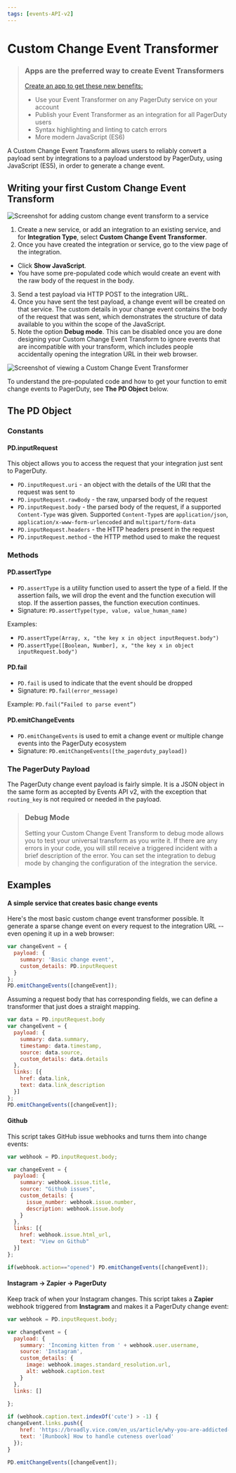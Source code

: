 ```yaml
---
tags: [events-API-v2]
---
```


# Custom Change Event Transformer


<!-- theme:warning -->
> ### Apps are the preferred way to create Event Transformers
> [Create an app to get these new benefits:](../../docs/app-integration-development/06-Events-Integration.md#add-an-event-transformer)
> * Use your Event Transformer on any PagerDuty service on your account
> * Publish your Event Transformer as an integration for all PagerDuty users
> * Syntax highlighting and linting to catch errors
> * More modern JavaScript (ES6)

A Custom Change Event Transform allows users to reliably convert a payload sent by integrations to a payload understood by PagerDuty, using JavaScript (ES5), in order to generate a change event.

## Writing your first Custom Change Event Transform

![Screenshot for adding custom change event transform to a service](../../assets/images/add-custom-change-event-integration-page.png)

1. Create a new service, or add an integration to an existing service, and for **Integration Type**, select **Custom Change Event Transformer**.
2. Once you have created the integration or service, go to the view page of the integration.
  * Click **Show JavaScript**.
  * You have some pre-populated code which would create an event with the raw body of the request in the body.
3. Send a test payload via HTTP POST to the integration URL.
4. Once you have sent the test payload, a change event will be created on that service. The custom details in your change event contains the body of the request that was sent, which demonstrates the structure of data available to you within the scope of the JavaScript.
5. Note the option **Debug mode**. This can be disabled once you are done designing your Custom Change Event Transform to ignore events that are incompatible with your transform, which includes people accidentally opening the integration URL in their web browser.

![Screenshot of viewing a Custom Change Event Transformer](../../assets/images/change-event-et-view-page.png)

To understand the pre-populated code and how to get your function to emit change events to PagerDuty, see **The PD Object** below.

## The PD Object

### Constants
#### PD.inputRequest

This object allows you to access the request that your integration just sent to PagerDuty.

  * `PD.inputRequest.uri` - an object with the details of the URI that the request was sent to
  * `PD.inputRequest.rawBody` - the raw, unparsed body of the request
  * `PD.inputRequest.body` - the parsed body of the request, if a supported `Content-Type` was given. Supported `Content-Type`s are `application/json`, `application/x-www-form-urlencoded` and `multipart/form-data`
  * `PD.inputRequest.headers` - the HTTP headers present in the request
  * `PD.inputRequest.method` - the HTTP method used to make the request

### Methods
#### PD.assertType
  * `PD.assertType` is a utility function used to assert the type of a field. If the assertion fails, we will drop the event and the function execution will stop. If the assertion passes, the function execution continues.
  * Signature: `PD.assertType(type, value, value_human_name)`

Examples:
  * `PD.assertType(Array, x, "the key x in object inputRequest.body")`
  * `PD.assertType([Boolean, Number], x, "the key x in object inputRequest.body")`

#### PD.fail
  * `PD.fail` is used to indicate that the event should be dropped
  * Signature: `PD.fail(error_message)`

Example: `PD.fail(“Failed to parse event”)`

#### PD.emitChangeEvents
  * `PD.emitChangeEvents` is used to emit a change event or multiple change events into the PagerDuty ecosystem
  * Signature: `PD.emitChangeEvents([the_pagerduty_payload])`


### The PagerDuty Payload
The PagerDuty change event payload is fairly simple. It is a JSON object in the same form as <Link to="/docs/events-API-v2/send-change-events">accepted by Events API v2</Link>, with the exception that `routing_key` is not required or needed in the payload.


<!-- theme:info -->
> ### Debug Mode
> Setting your Custom Change Event Transform to debug mode allows you to test your universal transform as you write it. If there are any errors in your code, you will still receive a triggered incident with a brief description of the error.
> You can set the integration to debug mode by changing the configuration of the integration the service.

## Examples

#### A simple service that creates basic change events

Here's the most basic custom change event transformer possible. It generate a sparse change event on every request to the integration URL -- even opening it up in a web browser:

```javascript
var changeEvent = {
  payload: {
    summary: 'Basic change event',
    custom_details: PD.inputRequest
  }
};
PD.emitChangeEvents([changeEvent]);
```

Assuming a request body that has corresponding fields, we can define a transformer that just does a straight mapping.

```javascript
var data = PD.inputRequest.body
var changeEvent = {
  payload: {
    summary: data.summary,
    timestamp: data.timestamp,
    source: data.source,
    custom_details: data.details
  },
  links: [{
    href: data.link,
    text: data.link_description
  }]
};
PD.emitChangeEvents([changeEvent]);
```


#### Github

This script takes GitHub issue webhooks and turns them into change events:

```javascript
var webhook = PD.inputRequest.body;

var changeEvent = {
  payload: {
    summary: webhook.issue.title,
    source: "Github issues",
    custom_details: {
      issue_number: webhook.issue.number,
      description: webhook.issue.body
    }
  },
  links: [{
    href: webhook.issue.html_url,
    text: "View on Github"
  }]
};

if(webhook.action=="opened") PD.emitChangeEvents([changeEvent]);
```



#### Instagram → Zapier → PagerDuty

Keep track of when your Instagram changes. This script takes a **Zapier** webhook triggered from **Instagram** and makes it a PagerDuty change event:

```javascript
var webhook = PD.inputRequest.body;

var changeEvent = {
  payload: {
    summary: 'Incoming kitten from ' + webhook.user.username,
    source: 'Instagram',
    custom_details: {
      image: webhook.images.standard_resolution.url,
      alt: webhook.caption.text
    }
  },
  links: []
 
};

if (webhook.caption.text.indexOf('cute') > -1) {
changeEvent.links.push({
    href: 'https://broadly.vice.com/en_us/article/why-you-are-addicted-to-cute-baby-animals',
    text: '[Runbook] How to handle cuteness overload'
  });
}

PD.emitChangeEvents([changeEvent]);
```

